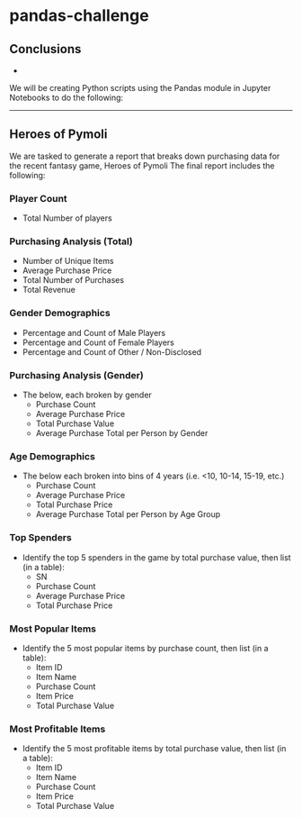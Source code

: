 # pandas-challenge

## Conclusions
- 

We will be creating Python scripts using the Pandas module in Jupyter Notebooks to do the following:

---

## **Heroes of Pymoli**
We are tasked to generate a report that breaks down purchasing data for the recent fantasy game, Heroes of Pymoli
The final report includes the following:

### **Player Count**
- Total Number of players

### **Purchasing Analysis (Total)**
- Number of Unique Items
- Average Purchase Price
- Total Number of Purchases
- Total Revenue

### **Gender Demographics**
- Percentage and Count of Male Players
- Percentage and Count of Female Players
- Percentage and Count of Other / Non-Disclosed

### **Purchasing Analysis (Gender)**
- The below, each broken by gender
  - Purchase Count
  - Average Purchase Price
  - Total Purchase Value
  - Average Purchase Total per Person by Gender
  
### **Age Demographics**
- The below each broken into bins of 4 years (i.e. <10, 10-14, 15-19, etc.)
  - Purchase Count
  - Average Purchase Price
  - Total Purchase Price
  - Average Purchase Total per Person by Age Group
  
### **Top Spenders**
- Identify the top 5 spenders in the game by total purchase value, then list (in a table):
  - SN
  - Purchase Count
  - Average Purchase Price
  - Total Purchase Price
  
### **Most Popular Items**
- Identify the 5 most popular items by purchase count, then list (in a table):
  - Item ID
  - Item Name
  - Purchase Count
  - Item Price
  - Total Purchase Value
  
### **Most Profitable Items**
- Identify the 5 most profitable items by total purchase value, then list (in a table):
  - Item ID
  - Item Name
  - Purchase Count
  - Item Price
  - Total Purchase Value
